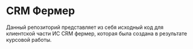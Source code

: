 # CRM Фермер

Данный репозиторий представляет из себя исходный код для клиентской части ИС CRM фермер, которая была создана в результате курсовой работы.
